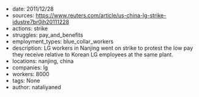 - date: 2011/12/28
- sources: https://www.reuters.com/article/us-china-lg-strike-idustre7br0jh20111228
- actions: strike
- struggles: pay_and_benefits
- employment_types: blue_collar_workers
- description: LG workers in Nanjing went on strike to protest the low pay they receive relative to Korean LG employees at the same plant.
- locations: nanjing, china
- companies: lg
- workers: 8000
- tags: None
- author: nataliyaned
